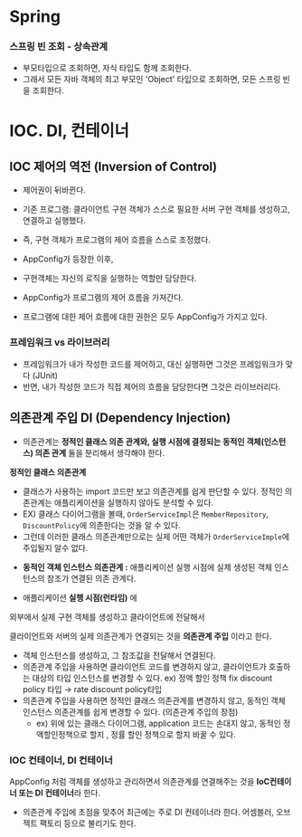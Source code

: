 # Spring
### 스프링 빈 조회 - 상속관계
* 부모타입으로 조회하면, 자식 타입도 함께 조회한다.
* 그래서 모든 자바 객체의 최고 부모인 'Object' 타입으로 조회하면, 모든 스프링 빈을 조회한다.

# IOC. DI, 컨테이너

## IOC 제어의 역전 (Inversion of Control)
*  제어권이 뒤바뀐다. 
* 기존 프로그램: 클라이언트 구현 객체가 스스로 필요한 서버 구현 객체를 생성하고, 연결하고 실행했다. 
* 즉, 구현 객체가 프로그램의 제어 흐름을 스스로 조정했다. 

* AppConfig가 등장한 이후,
* 구현객체는 자신의 로직을 실행하는 역할만 담당한다.
* AppConfig가 프로그램의 제어 흐름을 가져간다. 
* 프로그램에 대한 제어 흐름에 대한 권한은 모두 AppConfig가 가지고 있다.

### 프레임워크 vs 라이브러리
* 프레임워크가 내가 작성한 코드를 제어하고, 대신 실행하면 그것은 프레임워크가 맞다 (JUnit)
* 반면, 내가 작성한 코드가 직접 제어의 흐름을 담당한다면 그것은 라이브러리다.

## 의존관계 주입 DI (Dependency Injection)
* 의존관계는 **정적인 클래스 의존 관계와, 실행 시점에 결정되는 동적인 객체(인스턴스) 의존 관계** 둘을 분리해서 생각해야 한다.

**정적인 클래스 의존관계**
* 클래스가 사용하는 import 코드만 보고 의존관계를 쉽게 판단할 수 있다. 정적인 의존관계는 애플리케이션을 실행하지 않아도 분석할 수 있다.
* EX) 클래스 다이어그램을 볼때, `OrderServiceImpl`은 `MemberRepository`, `DiscountPolicy`에 의존한다는 것을 알 수 있다.
* 그런데 이러한 클래스 의존관계만으로는 실제 어떤 객체가 `OrderServiceImple`에 주입될지 알수 없다.


- **동적인 객체 인스턴스 의존관계 :** 애플리케이션 실행 시점에 실제 생성된 객체 인스턴스의 참조가 연결된 의존 관계다.

- 애플리케이션 **실행 시점(런타임)** 에

외부에서 실제 구현 객체를 생성하고 클라이언트에 전달해서

클라이언트와 서버의 실제 의존관계가 연결되는 것을 **의존관계 주입** 이라고 한다.

- 객체 인스턴스를 생성하고, 그 참조값을 전달해서 연결된다.
- 의존관계 주입을 사용하면 클라이언트 코드를 변경하지 않고, 클라이언트가 호출하는 대상의 타입 인스턴스를 변경할 수 있다. ex) 정액 할인 정책 fix discount policy 타입 → rate discount policy타입
- 의존관계 주입을 사용하면 정적인 클래스 의존관계를 변경하지 않고, 동적인 객체 인스턴스 의존관계를 쉽게 변경할 수 있다.  (의존관계 주입의 장점)
    - ex) 위에 있는 클래스 다이어그램, application 코드는 손대지 않고, 동적인 정액할인정책으로 할지 , 정률 할인 정책으로 할지 바꿀 수 있다.


### IOC 컨테이너, DI 컨테이너

AppConfig 처럼 객체를 생성하고 관리하면서 의존관계를 연결해주는 것을 **IoC컨테이너 또는 DI 컨테이너**라 한다.
- 의존관계 주입에 초점을 맞추어 최근에는 주로 DI 컨테이너라 한다. 어셈블러, 오브젝트 팩토리 등으로 불리기도 한다.

